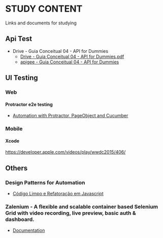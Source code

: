 # STUDY CONTENT
Links and documents for studying

## Api Test

* Drive - Guia Conceitual 04 - API for Dummies
  * [Drive - Guia Conceitual 04 - API for Dummies.pdf](https://drive.google.com/file/d/1AI2V8iBHuV9yV3Sl9CFjbJ1Of6m9O3g9/view)
  * [apigee - Guia Conceitual 04 - API for Dummies](https://apigee.com/about/blog/digital-business/apis-dummies-apigee-special-edition)

## UI Testing

### Web

#### Protractor e2e testing
* [Automation with Protractor, PageObject and Cucumber](https://medium.com/@tuliobluz/automa%C3%A7%C3%A3o-com-protractor-pageobject-e-cucumber-122537179ab7)

### Mobile

#### Xcode
https://developer.apple.com/videos/play/wwdc2015/406/

## Others

### Design Patterns for Automation

* [Código Limpo e Refatoração em Javascript](https://talkingabouttesting.com/2016/11/01/refatoracao-de-codigo-javascript-e-codigo-limpo/)

### Zalenium - A flexible and scalable container based Selenium Grid with video recording, live preview, basic auth & dashboard.

* [Documentation](https://opensource.zalando.com/zalenium/#usage)
